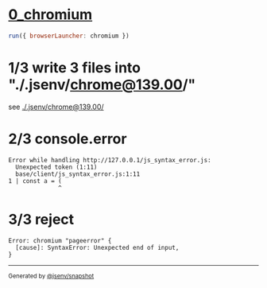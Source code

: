 # [0_chromium](../../js_syntax_error_dev.test.mjs#L28)

```js
run({ browserLauncher: chromium })
```

# 1/3 write 3 files into "./.jsenv/chrome@139.00/"

see [./.jsenv/chrome@139.00/](./.jsenv/chrome@139.00/)

# 2/3 console.error

```console
Error while handling http://127.0.0.1/js_syntax_error.js:
  Unexpected token (1:11)
  base/client/js_syntax_error.js:1:11
1 | const a = (
              ^
```

# 3/3 reject

```console
Error: chromium "pageerror" {
  [cause]: SyntaxError: Unexpected end of input,
}
```

---

<sub>
  Generated by <a href="https://github.com/jsenv/core/tree/main/packages/tooling/snapshot">@jsenv/snapshot</a>
</sub>
